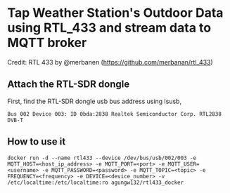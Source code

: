 # Tap Weather Station's Outdoor Data using RTL_433 and stream data to MQTT broker

Credit: RTL 433 by @merbanen (https://github.com/merbanan/rtl_433) 

## Attach the RTL-SDR dongle 
First, find the RTL-SDR dongle usb bus address using lsusb,
```
Bus 002 Device 003: ID 0bda:2838 Realtek Semiconductor Corp. RTL2838 DVB-T
```

## How to use it
```
docker run -d --name rtl433 --device /dev/bus/usb/002/003 -e MQTT_HOST=<host_ip_address> -e MQTT_PORT=<port> -e MQTT_USER=<username> -e MQTT_PASSWORD=<password> -e MQTT_TOPIC=<topic> -e FREQUENCY=<frequency> -e DEVICE=<device_number> -v /etc/localtime:/etc/localtime:ro agungw132/rtl433_docker
```
